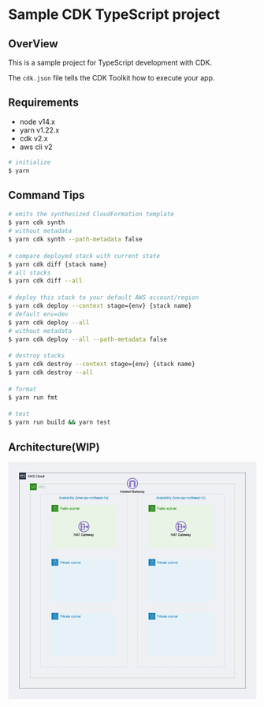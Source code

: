 # Sample CDK TypeScript project

## OverView
This is a sample project for TypeScript development with CDK.

The `cdk.json` file tells the CDK Toolkit how to execute your app.

## Requirements

- node v14.x
- yarn v1.22.x
- cdk v2.x
- aws cli v2

```sh
# initialize
$ yarn
```

## Command Tips

```sh
# emits the synthesized CloudFormation template
$ yarn cdk synth
# without metadata
$ yarn cdk synth --path-metadata false

# compare deployed stack with current state
$ yarn cdk diff {stack name}
# all stacks
$ yarn cdk diff --all

# deploy this stack to your default AWS account/region
$ yarn cdk deploy --context stage={env} {stack name}
# default env=dev
$ yarn cdk deploy --all
# without metadata
$ yarn cdk deploy --all --path-metadata false

# destroy stacks
$ yarn cdk destroy --context stage={env} {stack name}
$ yarn cdk destroy --all

# format
$ yarn run fmt

# test
$ yarn run build && yarn test
```

## Architecture(WIP)

<img src="architecture.drawio.png">
